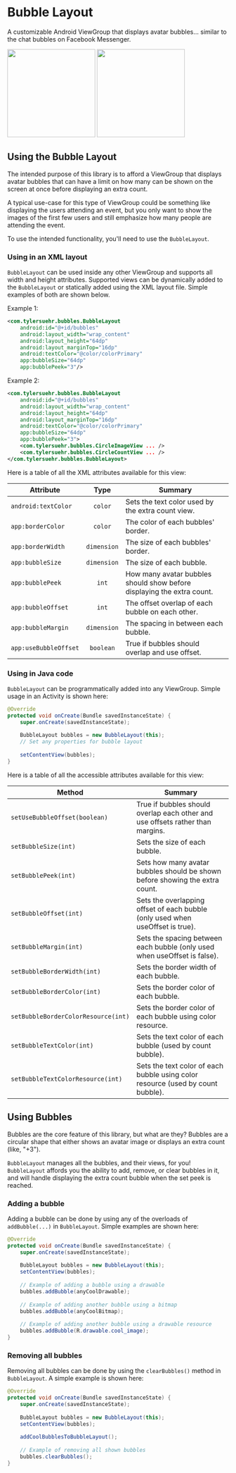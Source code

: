 # Bubble Layout
A customizable Android ViewGroup that displays avatar bubbles... similar to the chat bubbles on Facebook Messenger.

<img src="https://github.com/tylersuehr7/bubble-layout/blob/master/docs/screen_bubbles_1.png" width="200"> <img src="https://github.com/tylersuehr7/bubble-layout/blob/master/docs/screen_bubbles_2.png" width="200">

## Using the Bubble Layout
The intended purpose of this library is to afford a ViewGroup that displays avatar bubbles that can have a limit on how many can be shown on the screen at once before displaying an extra count.

A typical use-case for this type of ViewGroup could be something like displaying the users attending an event, but you only want to show the images of the first few users and still emphasize how many people are attending the event.

To use the intended functionality, you'll need to use the `BubbleLayout`.

### Using in an XML layout
`BubbleLayout` can be used inside any other ViewGroup and supports all width and height attributes. Supported views can be dynamically added to the `BubbleLayout` or statically added using the XML layout file. Simple examples of both are shown below.

Example 1:
```xml
<com.tylersuehr.bubbles.BubbleLayout
    android:id="@+id/bubbles"
    android:layout_width="wrap_content"
    android:layout_height="64dp"
    android:layout_marginTop="16dp"
    android:textColor="@color/colorPrimary"
    app:bubbleSize="64dp"
    app:bubblePeek="3"/>
```

Example 2:
```xml
<com.tylersuehr.bubbles.BubbleLayout
    android:id="@+id/bubbles"
    android:layout_width="wrap_content"
    android:layout_height="64dp"
    android:layout_marginTop="16dp"
    android:textColor="@color/colorPrimary"
    app:bubbleSize="64dp"
    app:bubblePeek="3">
    <com.tylersuehr.bubbles.CircleImageView ... />
    <com.tylersuehr.bubbles.CircleCountView ... />
</com.tylersuehr.bubbles.BubbleLayout>
```

<attr name="android:textColor"/>
        <attr name="borderColor"/>
        <attr name="borderWidth"/>
        <attr name="bubbleSize"/>
        <attr name="bubblePeek"/>
        <attr name="bubbleOffset"/>
        <attr name="bubbleMargin"/>
        <attr name="useBubbleOffset"/>

Here is a table of all the XML attributes available for this view:

Attribute | Type | Summary
--- | :---: | ---
`android:textColor` | `color` | Sets the text color used by the extra count view.
`app:borderColor` | `color` | The color of each bubbles' border.
`app:borderWidth` | `dimension` | The size of each bubbles' border.
`app:bubbleSize` | `dimension` | The size of each bubble.
`app:bubblePeek` | `int` | How many avatar bubbles should show before displaying the extra count.
`app:bubbleOffset` | `int` | The offset overlap of each bubble on each other.
`app:bubbleMargin` | `dimension` | The spacing in between each bubble.
`app:useBubbleOffset` | `boolean` | True if bubbles should overlap and use offset.

### Using in Java code
`BubbleLayout` can be programmatically added into any ViewGroup. Simple usage in an Activity is shown here:
```java
@Override
protected void onCreate(Bundle savedInstanceState) {
    super.onCreate(savedInstanceState);
    
    BubbleLayout bubbles = new BubbleLayout(this);
    // Set any properties for bubble layout
    
    setContentView(bubbles);
}
```

Here is a table of all the accessible attributes available for this view:

Method | Summary
--- | ---
`setUseBubbleOffset(boolean)` | True if bubbles should overlap each other and use offsets rather than margins.
`setBubbleSize(int)` | Sets the size of each bubble.
`setBubblePeek(int)` | Sets how many avatar bubbles should be shown before showing the extra count.
`setBubbleOffset(int)` | Sets the overlapping offset of each bubble (only used when useOffset is true).
`setBubbleMargin(int)` | Sets the spacing between each bubble (only used when useOffset is false).
`setBubbleBorderWidth(int)` | Sets the border width of each bubble.
`setBubbleBorderColor(int)` | Sets the border color of each bubble.
`setBubbleBorderColorResource(int)` | Sets the border color of each bubble using color resource.
`setBubbleTextColor(int)` | Sets the text color of each bubble (used by count bubble).
`setBubbleTextColorResource(int)` | Sets the text color of each bubble using color resource (used by count bubble).

## Using Bubbles
Bubbles are the core feature of this library, but what are they? Bubbles are a circular shape that either shows an avatar image or displays an extra count (like, "+3").

`BubbleLayout` manages all the bubbles, and their views, for you! `BubbleLayout` affords you the ability to add, remove, or clear bubbles in it, and will handle displaying the extra count bubble when the set peek is reached.

### Adding a bubble
Adding a bubble can be done by using any of the overloads of `addBubble(...)` in `BubbleLayout`. Simple examples are shown here:
```java
@Override
protected void onCreate(Bundle savedInstanceState) {
    super.onCreate(savedInstanceState);
    
    BubbleLayout bubbles = new BubbleLayout(this);
    setContentView(bubbles);
    
    // Example of adding a bubble using a drawable
    bubbles.addBubble(anyCoolDrawable);
    
    // Example of adding another bubble using a bitmap
    bubbles.addBubble(anyCoolBitmap);
    
    // Example of adding another bubble using a drawable resource
    bubbles.addBubble(R.drawable.cool_image);
}
```

### Removing all bubbles
Removing all bubbles can be done by using the `clearBubbles()` method in `BubbleLayout`. A simple example is shown here:
```java
@Override
protected void onCreate(Bundle savedInstanceState) {
    super.onCreate(savedInstanceState);
    
    BubbleLayout bubbles = new BubbleLayout(this);
    setContentView(bubbles);
    
    addCoolBubblesToBubbleLayout();
    
    // Example of removing all shown bubbles
    bubbles.clearBubbles();
}
```
